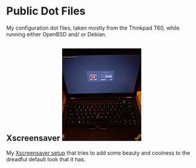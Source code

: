 # Public Dot Files

My configuration dot files, taken mostly from the Thinkpad T60, while running either OpenBSD and/ or Debian.

## Xscreensaver ![Dot xscreensaver](Pics/DSCN0052.01.thumb.jpg)
My [Xscreensaver setup](Pics/DSCN0052.00.jpg) that tries to add some beauty and coolness to the dreadful default look that it has.
